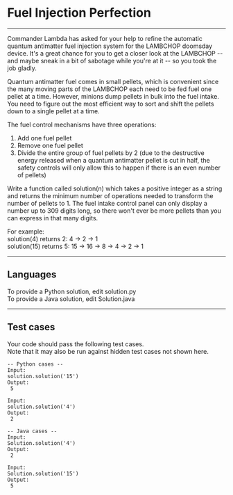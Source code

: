 # Fuel Injection Perfection  
---- 
  
Commander Lambda has asked for your help to refine the automatic quantum antimatter fuel injection system for the LAMBCHOP doomsday device. It's a great chance for you to get a closer look at the LAMBCHOP -- and maybe sneak in a bit of sabotage while you're at it -- so you took the job gladly.  
  
Quantum antimatter fuel comes in small pellets, which is convenient since the many moving parts of the LAMBCHOP each need to be fed fuel one pellet at a time. However, minions dump pellets in bulk into the fuel intake. You need to figure out the most efficient way to sort and shift the pellets down to a single pellet at a time.  
  
The fuel control mechanisms have three operations:  
  
1. Add one fuel pellet  
2. Remove one fuel pellet  
3. Divide the entire group of fuel pellets by 2 (due to the destructive energy released when a quantum antimatter pellet is cut in half, the safety controls will only allow this to happen if there is an even number of pellets)  
  
Write a function called solution(n) which takes a positive integer as a string and returns the minimum number of operations needed to transform the number of pellets to 1. The fuel intake control panel can only display a number up to 309 digits long, so there won't ever be more pellets than you can express in that many digits.  
  
For example:  
solution(4) returns 2: 4 -> 2 -> 1  
solution(15) returns 5: 15 -> 16 -> 8 -> 4 -> 2 -> 1  

----
  
## Languages  
  
To provide a Python solution, edit solution.py  
To provide a Java solution, edit Solution.java  

----
  
## Test cases  
  
Your code should pass the following test cases.  
Note that it may also be run against hidden test cases not shown here.  

``````
-- Python cases --  
Input:  
solution.solution('15')  
Output:  
 5  
  
Input:  
solution.solution('4')  
Output:  
 2  
``````

`````` 
-- Java cases --  
Input:  
Solution.solution('4')  
Output:  
 2  
  
Input:  
Solution.solution('15')  
Output:  
 5  
``````
 
